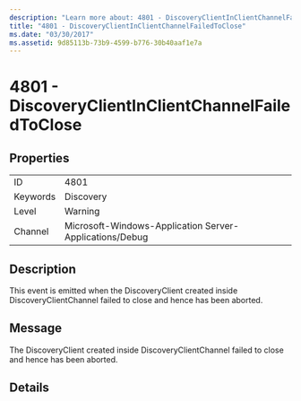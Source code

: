 ```yaml
---
description: "Learn more about: 4801 - DiscoveryClientInClientChannelFailedToClose"
title: "4801 - DiscoveryClientInClientChannelFailedToClose"
ms.date: "03/30/2017"
ms.assetid: 9d85113b-73b9-4599-b776-30b40aaf1e7a
---
```

# 4801 - DiscoveryClientInClientChannelFailedToClose

## Properties  
  
|||  
|-|-|  
|ID|4801|  
|Keywords|Discovery|  
|Level|Warning|  
|Channel|Microsoft-Windows-Application Server-Applications/Debug|  
  
## Description  

 This event is emitted when the DiscoveryClient created inside DiscoveryClientChannel failed to close and hence has been aborted.  
  
## Message  

 The DiscoveryClient created inside DiscoveryClientChannel failed to close and hence has been aborted.  
  
## Details
